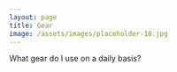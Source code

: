 ```yaml
---
layout: page
title: Gear
image: /assets/images/placeholder-18.jpg
---
```


What gear do I use on a daily basis? 
